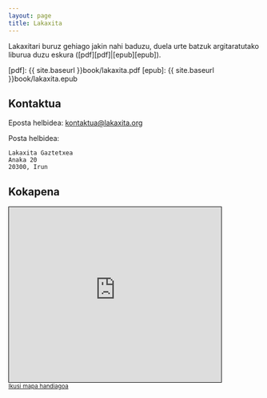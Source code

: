 ```yaml
---
layout: page
title: Lakaxita
---
```


Lakaxitari buruz gehiago jakin nahi baduzu, duela urte batzuk argitaratutako
liburua duzu eskura ([pdf][pdf]|[epub][epub]).

[pdf]: {{ site.baseurl }}book/lakaxita.pdf
[epub]: {{ site.baseurl }}book/lakaxita.epub

Kontaktua
---------

Eposta helbidea: [kontaktua@lakaxita.org](mailto:kontaktua@lakaxita.org)

Posta helbidea:

    Lakaxita Gaztetxea
    Anaka 20
    20300, Irun

Kokapena
--------

<iframe width="425" height="350" frameborder="0" scrolling="no" marginheight="0" marginwidth="0" src="http://www.openstreetmap.org/export/embed.html?bbox=-1.8044587969779968%2C43.34015932821657%2C-1.8026402592658997%2C43.34148387222917&amp;layer=mapnik&amp;marker=43.34082062847113%2C-1.8035495281219482" style="border: 1px solid black"></iframe><br/><small><a href="http://www.openstreetmap.org/?mlat=43.34082&amp;mlon=-1.80355#map=19/43.34082/-1.80355">Ikusi mapa handiagoa</a></small>
